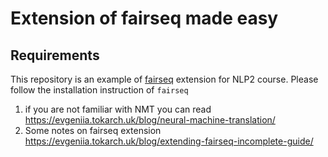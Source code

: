 # Extension of fairseq made easy

## Requirements

This repository is an example of [fairseq](https://github.com/facebookresearch/fairseq) extension for NLP2 course. 
Please follow the installation instruction of `fairseq`

1. if you are not familiar with NMT you can read https://evgeniia.tokarch.uk/blog/neural-machine-translation/
2. Some notes on fairseq extension https://evgeniia.tokarch.uk/blog/extending-fairseq-incomplete-guide/

